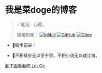 <!-- _coverpage.md -->

# 我是菜doge的博客

> ✅笔记、心得。
>
> 链接到我：	[![bilibili](https://img.shields.io/badge/knomm-bilibili-ff69b4)](https://space.bilibili.com/437513933)[]()	[![GitHub](https://img.shields.io/badge/jing0213-GitHub-black)](https://github.com/jing0213)[](https://github.com/jing0213)              [![Gitee](https://img.shields.io/badge/jing213-Gitee-BC2024)](https://gitee.com/jing213)[]()

- 💚稳步前进！


- 💚不积硅步无以至千里，不积小流无以成江海。

[到下面看看吧 Let Go](README.md)



